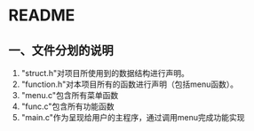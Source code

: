 # README

## 一、文件分划的说明

1. "struct.h"对项目所使用到的数据结构进行声明。
2. "function.h"对本项目所有的函数进行声明（包括menu函数）。
3. "menu.c"包含所有菜单函数
4. "func.c"包含所有功能函数
5. "main.c"作为呈现给用户的主程序，通过调用menu完成功能实现
